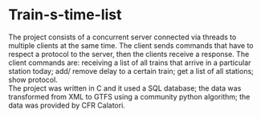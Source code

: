 # Train-s-time-list
The project consists of a concurrent server connected via threads to  multiple clients at the same time. The client sends commands that have to respect a protocol to the server, then the clients receive a response. The client commands are: receiving a list of all trains that arrive in a particular station today; add/ remove delay to a certain train; get a list of all stations; show protocol.  
The project was written in C and it used a SQL database; the data was transformed from XML to GTFS using a community python algorithm; the data was provided by CFR Calatori.
